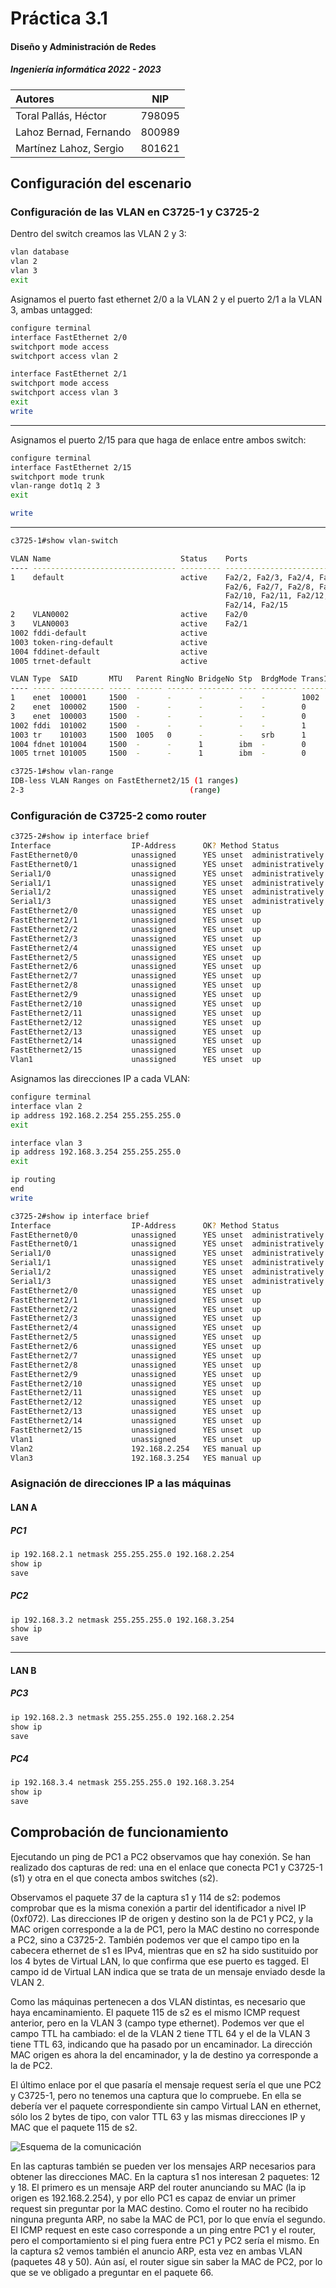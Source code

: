 # Práctica 3.1
#### Diseño y Administración de Redes
##### Ingeniería informática 2022 - 2023

|**Autores**|**NIP** | 
|:----------|-|
| Toral Pallás, Héctor | 798095 |
| Lahoz Bernad, Fernando | 800989 |
| Martínez Lahoz, Sergio | 801621 |

## Configuración del escenario

### Configuración de las VLAN en C3725-1 y C3725-2

Dentro del switch creamos las VLAN 2 y 3:

```bash
vlan database
vlan 2
vlan 3
exit
```

Asignamos el puerto fast ethernet 2/0 a la VLAN 2 y el puerto 2/1 a la VLAN 3, ambas untagged:

```bash
configure terminal
interface FastEthernet 2/0
switchport mode access
switchport access vlan 2

interface FastEthernet 2/1
switchport mode access
switchport access vlan 3
exit
write
```

---

Asignamos el puerto 2/15 para que haga de enlace entre ambos switch:

```bash
configure terminal
interface FastEthernet 2/15
switchport mode trunk
vlan-range dot1q 2 3
exit
```

```bash
write
```

---

```bash
c3725-1#show vlan-switch

VLAN Name                             Status    Ports
---- -------------------------------- --------- -------------------------------
1    default                          active    Fa2/2, Fa2/3, Fa2/4, Fa2/5
                                                Fa2/6, Fa2/7, Fa2/8, Fa2/9
                                                Fa2/10, Fa2/11, Fa2/12, Fa2/13
                                                Fa2/14, Fa2/15
2    VLAN0002                         active    Fa2/0
3    VLAN0003                         active    Fa2/1
1002 fddi-default                     active
1003 token-ring-default               active
1004 fddinet-default                  active
1005 trnet-default                    active

VLAN Type  SAID       MTU   Parent RingNo BridgeNo Stp  BrdgMode Trans1 Trans2
---- ----- ---------- ----- ------ ------ -------- ---- -------- ------ ------
1    enet  100001     1500  -      -      -        -    -        1002   1003
2    enet  100002     1500  -      -      -        -    -        0      0
3    enet  100003     1500  -      -      -        -    -        0      0
1002 fddi  101002     1500  -      -      -        -    -        1      1003
1003 tr    101003     1500  1005   0      -        -    srb      1      1002
1004 fdnet 101004     1500  -      -      1        ibm  -        0      0
1005 trnet 101005     1500  -      -      1        ibm  -        0      0
```

```bash
c3725-1#show vlan-range
IDB-less VLAN Ranges on FastEthernet2/15 (1 ranges)
2-3                                     (range)
```

### Configuración de C3725-2 como router

```bash
c3725-2#show ip interface brief
Interface                  IP-Address      OK? Method Status                Protocol
FastEthernet0/0            unassigned      YES unset  administratively down down
FastEthernet0/1            unassigned      YES unset  administratively down down
Serial1/0                  unassigned      YES unset  administratively down down
Serial1/1                  unassigned      YES unset  administratively down down
Serial1/2                  unassigned      YES unset  administratively down down
Serial1/3                  unassigned      YES unset  administratively down down
FastEthernet2/0            unassigned      YES unset  up                    up
FastEthernet2/1            unassigned      YES unset  up                    up
FastEthernet2/2            unassigned      YES unset  up                    down
FastEthernet2/3            unassigned      YES unset  up                    down
FastEthernet2/4            unassigned      YES unset  up                    down
FastEthernet2/5            unassigned      YES unset  up                    down
FastEthernet2/6            unassigned      YES unset  up                    down
FastEthernet2/7            unassigned      YES unset  up                    down
FastEthernet2/8            unassigned      YES unset  up                    down
FastEthernet2/9            unassigned      YES unset  up                    down
FastEthernet2/10           unassigned      YES unset  up                    down
FastEthernet2/11           unassigned      YES unset  up                    down
FastEthernet2/12           unassigned      YES unset  up                    down
FastEthernet2/13           unassigned      YES unset  up                    down
FastEthernet2/14           unassigned      YES unset  up                    down
FastEthernet2/15           unassigned      YES unset  up                    down
Vlan1                      unassigned      YES unset  up                    down
```

Asignamos las direcciones IP a cada VLAN:

```bash
configure terminal
interface vlan 2
ip address 192.168.2.254 255.255.255.0
exit
```

```bash
interface vlan 3
ip address 192.168.3.254 255.255.255.0
exit
```

```bash
ip routing
end
write
```

```bash
c3725-2#show ip interface brief
Interface                  IP-Address      OK? Method Status                Protocol
FastEthernet0/0            unassigned      YES unset  administratively down down
FastEthernet0/1            unassigned      YES unset  administratively down down
Serial1/0                  unassigned      YES unset  administratively down down
Serial1/1                  unassigned      YES unset  administratively down down
Serial1/2                  unassigned      YES unset  administratively down down
Serial1/3                  unassigned      YES unset  administratively down down
FastEthernet2/0            unassigned      YES unset  up                    up
FastEthernet2/1            unassigned      YES unset  up                    up
FastEthernet2/2            unassigned      YES unset  up                    down
FastEthernet2/3            unassigned      YES unset  up                    down
FastEthernet2/4            unassigned      YES unset  up                    down
FastEthernet2/5            unassigned      YES unset  up                    down
FastEthernet2/6            unassigned      YES unset  up                    down
FastEthernet2/7            unassigned      YES unset  up                    down
FastEthernet2/8            unassigned      YES unset  up                    down
FastEthernet2/9            unassigned      YES unset  up                    down
FastEthernet2/10           unassigned      YES unset  up                    down
FastEthernet2/11           unassigned      YES unset  up                    down
FastEthernet2/12           unassigned      YES unset  up                    down
FastEthernet2/13           unassigned      YES unset  up                    down
FastEthernet2/14           unassigned      YES unset  up                    down
FastEthernet2/15           unassigned      YES unset  up                    down
Vlan1                      unassigned      YES unset  up                    down
Vlan2                      192.168.2.254   YES manual up                    up
Vlan3                      192.168.3.254   YES manual up                    up
```

### Asignación de direcciones IP a las máquinas

#### LAN A
##### PC1

```bash
ip 192.168.2.1 netmask 255.255.255.0 192.168.2.254
show ip
save
```

##### PC2

```bash
ip 192.168.3.2 netmask 255.255.255.0 192.168.3.254
show ip
save
```

---

#### LAN B

##### PC3

```bash
ip 192.168.2.3 netmask 255.255.255.0 192.168.2.254
show ip
save
```

##### PC4

```bash
ip 192.168.3.4 netmask 255.255.255.0 192.168.3.254
show ip
save
```

## Comprobación de funcionamiento

Ejecutando un ping de PC1 a PC2 observamos que hay conexión. Se han realizado dos capturas de red: una en el enlace que conecta PC1 y C3725-1 (s1) y otra en el que conecta ambos switches (s2).

Observamos el paquete 37 de la captura s1 y 114 de s2: podemos comprobar que es la misma conexión a partir del identificador a nivel IP (0xf072). Las direcciones IP de origen y destino son la de PC1 y PC2, y la MAC origen corresponde a la de PC1, pero la MAC destino no corresponde a PC2, sino a C3725-2. También podemos ver que el campo tipo en la cabecera ethernet de s1 es IPv4, mientras que en s2 ha sido sustituido por los 4 bytes de Virtual LAN, lo que confirma que ese puerto es tagged. El campo id de Virtual LAN indica que se trata de un mensaje enviado desde la VLAN 2.

Como las máquinas pertenecen a dos VLAN distintas, es necesario que haya encaminamiento. El paquete 115 de s2 es el mismo ICMP request anterior, pero en la VLAN 3 (campo type ethernet). Podemos ver que el campo TTL ha cambiado: el de la VLAN 2 tiene TTL 64 y el de la VLAN 3 tiene TTL 63, indicando que ha pasado por un encaminador. La dirección MAC origen es ahora la del encaminador, y la de destino ya corresponde a la de PC2.

El último enlace por el que pasaría el mensaje request sería el que une PC2 y C3725-1, pero no tenemos una captura que lo compruebe. En ella se debería ver el paquete correspondiente sin campo Virtual LAN en ethernet, sólo los 2 bytes de tipo, con valor TTL 63 y las mismas direcciones IP y MAC que el paquete 115 de s2.

![Esquema de la comunicación](https://github.com/Hec7or-Uni/dar-pr/blob/main/scripts/pr3/pr3_1_P13.png)

En las capturas también se pueden ver los mensajes ARP necesarios para obtener las direcciones MAC. En la captura s1 nos interesan 2 paquetes: 12 y 18. El primero es un mensaje ARP del router anunciando su MAC (la ip origen es 192.168.2.254), y por ello PC1 es capaz de enviar un primer request sin preguntar por la MAC destino. Como el router no ha recibido ninguna pregunta ARP, no sabe la MAC de PC1, por lo que envía el segundo. El ICMP request en este caso corresponde a un ping entre PC1 y el router, pero el comportamiento si el ping fuera entre PC1 y PC2 sería el mismo. En la captura s2 vemos también el anuncio ARP, esta vez en ambas VLAN (paquetes 48 y 50). Aún así, el router sigue sin saber la MAC de PC2, por lo que se ve obligado a preguntar en el paquete 66.

